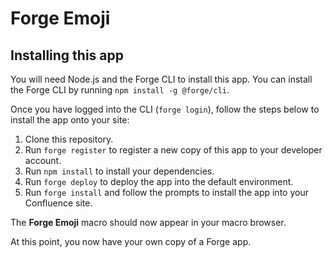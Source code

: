 # Forge Emoji

## Installing this app
 
You will need Node.js and the Forge CLI to install this app. You can install the Forge CLI by running `npm install -g @forge/cli`.

Once you have logged into the CLI (`forge login`), follow the steps below to install the app onto your site:

1. Clone this repository.
1. Run `forge register` to register a new copy of this app to your developer account.
1. Run `npm install` to install your dependencies.
1. Run `forge deploy` to deploy the app into the default environment.
1. Run `forge install` and follow the prompts to install the app into your Confluence site.

The **Forge Emoji** macro should now appear in your macro browser.

At this point, you now have your own copy of a Forge app. 
